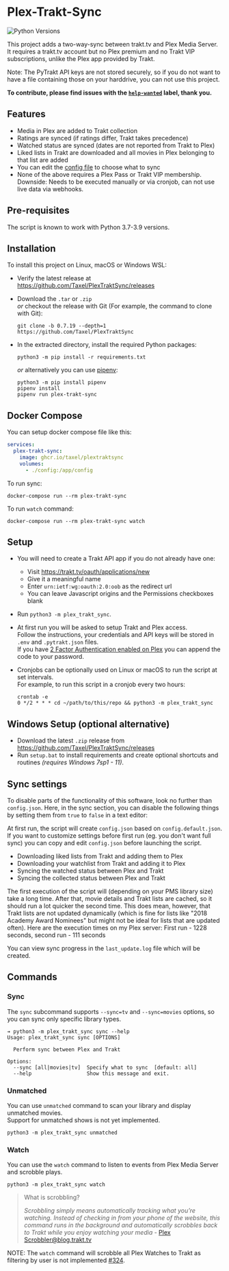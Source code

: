 # Plex-Trakt-Sync

![Python Versions][python-versions-badge]

This project adds a two-way-sync between trakt.tv and Plex Media Server. It
requires a trakt.tv account but no Plex premium and no Trakt VIP subscriptions,
unlike the Plex app provided by Trakt.

Note: The PyTrakt API keys are not stored securely, so if you do not want to have a file containing those on your harddrive, you can not use this project.

**To contribute, please find issues with the [`help-wanted`](https://github.com/Taxel/PlexTraktSync/issues?q=is%3Aissue+is%3Aopen+label%3A%22help+wanted%22) label, thank you.**

[python-versions-badge]: https://img.shields.io/badge/python-3.7%20%7C%203.8%20%7C%203.9-blue

## Features

 - Media in Plex are added to Trakt collection
 - Ratings are synced (if ratings differ, Trakt takes precedence)
 - Watched status are synced (dates are not reported from Trakt to Plex)
 - Liked lists in Trakt are downloaded and all movies in Plex belonging to that
   list are added
 - You can edit the [config file](https://github.com/Taxel/PlexTraktSync/blob/HEAD/plex_trakt_sync/config.default.json) to choose what to sync
 - None of the above requires a Plex Pass or Trakt VIP membership.
   Downside: Needs to be executed manually or via cronjob,
   can not use live data via webhooks.

## Pre-requisites

The script is known to work with Python 3.7-3.9 versions.

## Installation

To install this project on Linux, macOS or Windows WSL:   

- Verify the latest release at https://github.com/Taxel/PlexTraktSync/releases

- Download the `.tar` or `.zip`   
  *or* checkout the release with Git (For example, the command to clone with Git):
  ```
  git clone -b 0.7.19 --depth=1 https://github.com/Taxel/PlexTraktSync
  ```

- In the extracted directory, install the required Python packages:
  ```
  python3 -m pip install -r requirements.txt
  ```

  *or* alternatively you can use [pipenv]:
  ```
  python3 -m pip install pipenv
  pipenv install
  pipenv run plex-trakt-sync
  ```

  [pipenv]: https://pipenv.pypa.io/

## Docker Compose

You can setup docker compose file like this:

```yaml
services:
  plex-trakt-sync:
    image: ghcr.io/taxel/plextraktsync
    volumes:
      - ./config:/app/config
```

To run sync:

```
docker-compose run --rm plex-trakt-sync
```

To run `watch` command:

```
docker-compose run --rm plex-trakt-sync watch
```

## Setup
  - You will need to create a Trakt API app if you do not already have one:
    - Visit https://trakt.tv/oauth/applications/new
    - Give it a meaningful name
    - Enter `urn:ietf:wg:oauth:2.0:oob` as the redirect url
    - You can leave Javascript origins and the Permissions checkboxes blank

  - Run `python3 -m plex_trakt_sync`.

  - At first run you will be asked to setup Trakt and Plex access.   
  Follow the instructions, your credentials and API keys will be stored in
  `.env` and `.pytrakt.json` files.   
  If you have [2 Factor Authentication enabled on Plex](https://support.plex.tv/articles/two-factor-authentication/#toc-1:~:text=Old%20Third%2DParty%20Apps%20%26%20Tools) you can append the code to your password.


- Cronjobs can be optionally used on Linux or macOS to run the script at set intervals.   
  For example, to run this script in a cronjob every two hours:  
  ```
  crontab -e
  0 */2 * * * cd ~/path/to/this/repo && python3 -m plex_trakt_sync
  ```

## Windows Setup (optional alternative)

- Download the latest `.zip` release from https://github.com/Taxel/PlexTraktSync/releases
- Run `setup.bat` to install requirements and create optional shortcuts and routines *(requires Windows 7sp1 - 11)*.

## Sync settings

To disable parts of the functionality of this software, look no further than
`config.json`. Here, in the sync section, you can disable the following things
by setting them from `true` to `false` in a text editor:

At first run, the script will create `config.json` based on `config.default.json`.
If you want to customize settings before first run (eg. you don't want full
sync) you can copy and edit `config.json` before launching the script.

 - Downloading liked lists from Trakt and adding them to Plex
 - Downloading your watchlist from Trakt and adding it to Plex
 - Syncing the watched status between Plex and Trakt
 - Syncing the collected status between Plex and Trakt

 The first execution of the script will (depending on your PMS library size)
 take a long time. After that, movie details and Trakt lists are cached, so
 it should run a lot quicker the second time. This does mean, however, that
 Trakt lists are not updated dynamically (which is fine for lists like "2018
 Academy Award Nominees" but might not be ideal for lists that are updated
 often). Here are the execution times on my Plex server: First run - 1228
 seconds, second run - 111 seconds    

You can view sync progress in the `last_update.log` file which will be created. 

## Commands
### Sync

The `sync` subcommand supports `--sync=tv` and `--sync=movies` options,
so you can sync only specific library types.

```
➔ python3 -m plex_trakt_sync sync --help
Usage: plex_trakt_sync sync [OPTIONS]

  Perform sync between Plex and Trakt

Options:
  --sync [all|movies|tv]  Specify what to sync  [default: all]
  --help                  Show this message and exit.
```

### Unmatched 
You can use `unmatched` command to scan your library and display unmatched movies.   
Support for unmatched shows is not yet implemented.   

`python3 -m plex_trakt_sync unmatched`   

### Watch
You can use the `watch` command to listen to events from Plex Media Server
and scrobble plays.   

`python3 -m plex_trakt_sync watch`   

> What is scrobbling?
>
> _Scrobbling simply means automatically tracking what you’re watching. Instead
> of checking in from your phone of the website, this command runs in the
> background and automatically scrobbles back to Trakt while you enjoy watching
> your media_ - [Plex Scrobbler@blog.trakt.tv][plex-scrobbler]

[plex-scrobbler]: https://blog.trakt.tv/plex-scrobbler-52db9b016ead

NOTE: The `watch` command will scrobble all Plex Watches to Trakt as filtering
by user is not implemented [#324].

[#324]: https://github.com/Taxel/PlexTraktSync/issues/324
